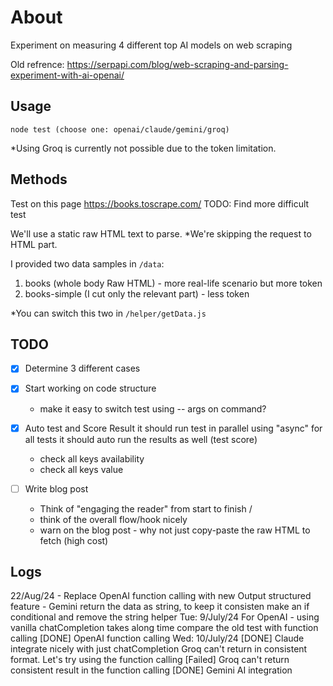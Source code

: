 # About
Experiment on measuring 4 different top AI models on web scraping

Old refrence: https://serpapi.com/blog/web-scraping-and-parsing-experiment-with-ai-openai/

## Usage
```
node test (choose one: openai/claude/gemini/groq)
```

*Using Groq is currently not possible due to the token limitation.

## Methods
Test on this page https://books.toscrape.com/ 
TODO: Find more difficult test

We'll use a static raw HTML text to parse. *We're skipping the request to HTML part.

I provided two data samples in `/data`:
1. books (whole body Raw HTML) - more real-life scenario but more token
2. books-simple (I cut only the relevant part) - less token

*You can switch this two in `/helper/getData.js`


## TODO
- [X] Determine 3 different cases
- [X] Start working on code structure
    - make it easy to switch test using -- args on command?

- [X] Auto test and Score Result
    it should run test in parallel using "async" for all tests
    it should auto run the results as well (test score)
    - check all keys availability
    - check all keys value

- [ ] Write blog post
    - Think of "engaging the reader" from start to finish / 
    - think of the overall flow/hook nicely
    - warn on the blog post - why not just copy-paste the raw HTML to fetch (high cost)

## Logs
22/Aug/24
    - Replace OpenAI function calling with new Output structured feature
    - Gemini return the data as string, to keep it consisten make an if conditional and remove the string helper
Tue: 9/July/24
    For OpenAI - using vanilla chatCompletion takes along time compare the old test with function calling
    [DONE] OpenAI function calling
Wed: 10/July/24
    [DONE] Claude integrate nicely with just chatCompletion
    Groq can't return in consistent format. Let's try using the function calling
    [Failed] Groq can't return consistent result in the function calling
    [DONE] Gemini AI integration
